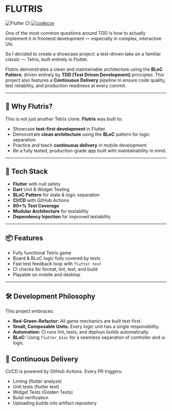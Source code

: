 # FLUTRIS

![Flutter CI](https://github.com/dreampowder/flutris/actions/workflows/ci.yml/badge.svg)
[![codecov](https://codecov.io/gh/dreampowder/flutris/branch/main/graph/badge.svg)](https://codecov.io/gh/dreampowder/flutris)

One of the most common questions around TDD is how to actually implement it in frontend development — especially in complex, interactive UIs.

So I decided to create a showcase project: a test-driven take on a familiar classic — Tetris, built entirely in Flutter.

Flutris demonstrates a clean and maintainable architecture using the **BLoC Pattern**, driven entirely by **TDD (Test Driven Development)** principles. This project also features a **Continuous Delivery** pipeline to ensure code quality, test reliability, and production readiness at every commit.

---

## 🚀 Why Flutris?

This is not just another Tetris clone. **Flutris** was built to:

- Showcase **test-first development** in Flutter.
- Demonstrate **clean architecture** using the **BLoC** pattern for logic separation.
- Practice and teach **continuous delivery** in mobile development.
- Be a fully tested, production-grade app built with maintainability in mind.

---

## 🧪 Tech Stack

- **Flutter** with null safety
- **Dart** Unit & Widget Testing
- **BLoC Pattern** for state & logic separation
- **CI/CD** with GitHub Actions
- **80+% Test Coverage**
- **Modular Architecture** for testability
- **Dependency Injection** for improved testability

---

## 📦 Features

- Fully functional Tetris game
- Board & BLoC logic fully covered by tests
- Fast test feedback loop with `flutter test`
- CI checks for format, lint, test, and build
- Playable on mobile and desktop

---

## 🛠️ Development Philosophy

This project embraces:

- **Red-Green-Refactor:** All game mechanics are built test-first.
- **Small, Composable Units:** Every logic unit has a single responsibility.
- **Automation:** CI runs lint, tests, and deploys builds automatically.
- **BLoC:** Using `flutter_bloc` for a seamless separation of controller and ui logic.

## 🧪 Continuous Delivery

CI/CD is powered by GitHub Actions. Every PR triggers:

- Linting (flutter analyze)
- Unit tests (flutter test)
- Widget Tests (Golden Tests)
- Build verification
- Uploading builds into artifact repository